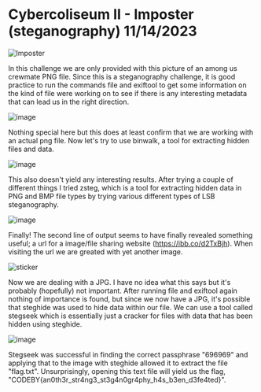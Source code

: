 # Cybercoliseum II - Imposter (steganography) 11/14/2023

![Imposter](https://github.com/heathbar019/Writeups/assets/114100890/7af7fb22-158d-4032-a747-4e2ccc84f049)

In this challenge we are only provided with this picture of an among us crewmate PNG file. Since this is a steganography challenge, it is good practice to run the commands file and exiftool to get some information on the kind of file were working on to see if there is any interesting metadata that can lead us in the right direction.

![image](https://github.com/heathbar019/Writeups/assets/114100890/b8147a0d-7646-4741-a5be-51f773b8964f)

Nothing special here but this does at least confirm that we are working with an actual png file. Now let's try to use binwalk, a tool for extracting hidden files and data.

![image](https://github.com/heathbar019/Writeups/assets/114100890/0f8c2885-bc4e-49a5-a081-56b8c6232708)

This also doesn't yield any interesting results. After trying a couple of different things I tried zsteg, which is a tool for extracting hidden data in PNG and BMP file types by trying various different types of LSB steganography.

![image](https://github.com/heathbar019/Writeups/assets/114100890/288fd36f-d33f-43fc-b1af-540313839df4)

Finally! The second line of output seems to have finally revealed something useful; a url for a image/file sharing website (https://ibb.co/d2TxBjh). When visiting the url we are greated with yet another image.

![sticker](https://github.com/heathbar019/Writeups/assets/114100890/4484a4d2-d0d4-4194-b030-a9925bdb94e2)

Now we are dealing with a JPG. I have no idea what this says but it's probably (hopefully) not important. After running file and exiftool again nothing of importance is found, but since we now have a JPG, it's possible that steghide was used to hide data within our file. We can use a tool called stegseek which is essentially just a cracker for files with data that has been hidden using steghide.

![image](https://github.com/heathbar019/Writeups/assets/114100890/7038b26d-79d6-4b17-a674-425ffa652f89)

Stegseek was successful in finding the correct passphrase "696969" and applying that to the image with steghide allowed it to extract the file "flag.txt". Unsurprisingly, opening this text file will yield us the flag, "CODEBY{an0th3r_str4ng3_st3g4n0gr4phy_h4s_b3en_d3fe4ted}".
